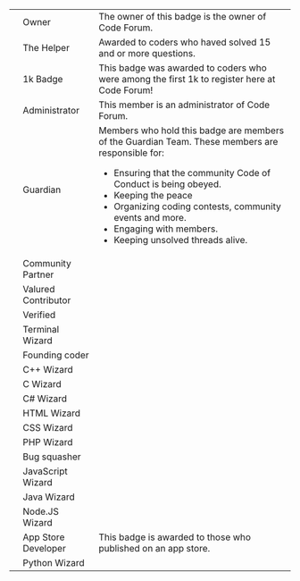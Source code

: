<table>
    <tbody>
        <tr>
            <td></td>
            <td>Owner</td>
            <td>The owner of this badge is the owner of Code Forum.</td>
        </tr>
        <tr>
            <td></td>
            <td>The Helper</td>
            <td>Awarded to coders who haved solved 15 and or more questions.</td>
        </tr>
        <tr>
            <td></td>
            <td>1k Badge</td>
            <td>This badge was awarded to coders who were among the first 1k to register here at Code Forum!</td>
        </tr>
        <tr>
            <td></td>
            <td>Administrator</td>
            <td>This member is an administrator of Code Forum. </td>
        </tr>
        <tr>
            <td></td>
            <td>Guardian</td>
            <td>Members who hold this badge are members of the Guardian Team. These members are responsible for:
                <ul>
                    <li>Ensuring that the community Code of Conduct is being obeyed.</li>
                    <li>Keeping the peace</li>
                    <li>Organizing coding contests, community events and more.</li>
                    <li>Engaging with members.</li>
                    <li>Keeping unsolved threads alive.</li>
                </ul>
            </td>
        </tr>
        <tr>
            <td></td>
            <td>Community Partner</td>
            <td></td>
        </tr>
        <tr>
            <td></td>
            <td>Valured Contributor</td>
            <td></td>
        </tr>
        <tr>
            <td></td>
            <td>Verified</td>
            <td></td>
        </tr>
        <tr>
            <td></td>
            <td>Terminal Wizard</td>
            <td></td>
        </tr>
        <tr>
            <td></td>
            <td>Founding coder</td>
            <td></td>
        </tr>
        <tr>
            <td></td>
            <td>C++ Wizard</td>
            <td></td>
        </tr>
        <tr>
            <td></td>
            <td>C Wizard</td>
            <td></td>
        </tr>
        <tr>
            <td></td>
            <td>C# Wizard</td>
            <td></td>
        </tr>
        <tr>
            <td></td>
            <td>HTML Wizard</td>
            <td></td>
        </tr>
        <tr>
            <td></td>
            <td>CSS Wizard</td>
            <td></td>
        </tr>
        <tr>
            <td></td>
            <td>PHP Wizard</td>
            <td></td>
        </tr>
        <tr>
            <td></td>
            <td>Bug squasher</td>
            <td></td>
        </tr>
        <tr>
            <td></td>
            <td>JavaScript Wizard</td>
            <td></td>
        </tr>
        <tr>
            <td></td>
            <td>Java Wizard</td>
            <td></td>
        </tr>
        <tr>
            <td></td>
            <td>Node.JS Wizard</td>
            <td></td>
        </tr>
        <tr>
            <td></td>
            <td>App Store Developer</td>
            <td>This badge is awarded to those who published on an app store.</td>
        </tr>
        <tr>
            <td></td>
            <td>Python Wizard</td>
            <td></td>
        </tr>
    </tbody>
</table>

        